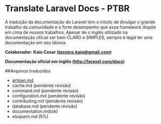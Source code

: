 ﻿# Translate Laravel Docs - PTBR

 A tradução da documentação do Laravel tem o intuito de divulgar o grande trabalho da comunidade e o forte desempenho que 
 essa framework dispõe em cima de nossos trabalhos. Apesar de o inglês utilizado na  documentação oficial ser bem CLARO e SIMPLES, sempre é legal ter uma documentação em seu idioma.

**Colaborador: Kaio Cesar (tecnico.kaio@gmail.com)**

**Documentação oficial em inglês (http://laravel.com/docs)**

##Arquivos traduzidos
- [artisan.md](kaiocesar/laravel4-docs-ptbr/artisan.md)
- cache.md (pendente revisão)
- command.md (pendente revisão)
- configuration.md (pendente revisão)
- contributing.md (pendente revisão)
- database.md (pendente revisão)
- documentation.md(ok)
- eloquent.md (5%)
